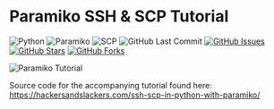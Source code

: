 # Paramiko SSH & SCP Tutorial

![Python](https://img.shields.io/badge/Python-v3.7-blue.svg?logo=python&longCache=true&logoColor=white&colorB=5e81ac&style=flat-square&colorA=4c566a)
![Paramiko](https://img.shields.io/badge/Paramiko-v2.6.0-blue.svg?longCache=true&logo=python&style=flat-square&logoColor=white&colorB=5e81ac&colorA=4c566a)
![SCP](https://img.shields.io/badge/SCP-v0.13.2-blue.svg?longCache=true&logo=python&style=flat-square&logoColor=white&colorB=5e81ac&colorA=4c566a)
![GitHub Last Commit](https://img.shields.io/github/last-commit/google/skia.svg?style=flat-square&colorA=4c566a&colorB=a3be8c&logo=GitHub)
[![GitHub Issues](https://img.shields.io/github/issues/hackersandslackers/paramiko-tutoral.svg?style=flat-square&colorA=4c566a&logo=GitHub&colorB=ebcb8b)](https://github.com/hackersandslackers/paramiko-tutoral/issues)
[![GitHub Stars](https://img.shields.io/github/stars/hackersandslackers/paramiko-tutoral.svg?style=flat-square8&colorA=4c566a&logo=GitHub&colorB=ebcb8b)](https://github.com/hackersandslackers/paramiko-tutoral/stargazers)
[![GitHub Forks](https://img.shields.io/github/forks/hackersandslackers/paramiko-tutoral.svg?style=flat-square&colorA=4c566a&logo=GitHub&colorB=ebcb8b)](https://github.com/hackersandslackers/paramiko-tutoral/network)

![Paramiko Tutorial](https://storage.googleapis.com/hackersandslackers-cdn/2019/10/paramiko@2x.jpg)

Source code for the accompanying tutorial found here: https://hackersandslackers.com/ssh-scp-in-python-with-paramiko/
